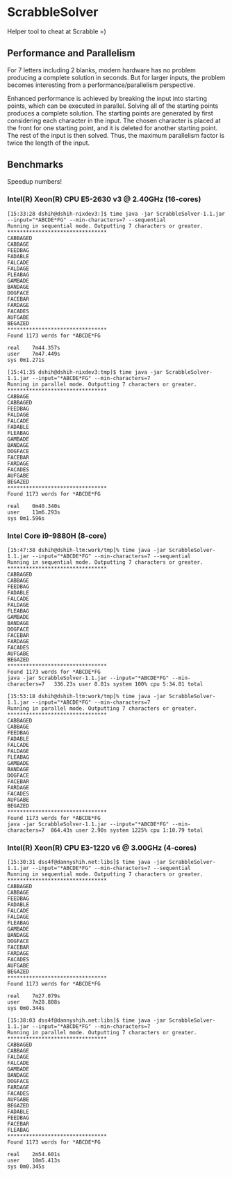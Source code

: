 # ScrabbleSolver
Helper tool to cheat at Scrabble =)

## Performance and Parallelism
For 7 letters including 2 blanks, modern hardware has no problem producing a complete solution in seconds. But for larger inputs, the problem becomes interesting from a performance/parallelism perspective.

Enhanced performance is achieved by breaking the input into starting points, which can be executed in parallel. Solving all of the starting points produces a complete solution. The starting points are generated by first considering each character in the input. The chosen character is placed at the front for one starting point, and it is deleted for another starting point. The rest of the input is then solved. Thus, the maximum parallelism factor is twice the length of the input.

## Benchmarks
Speedup numbers!

### Intel(R) Xeon(R) CPU E5-2630 v3 @ 2.40GHz (16-cores)
```
[15:33:28 dshih@dshih-nixdev3:]$ time java -jar ScrabbleSolver-1.1.jar --input="*ABCDE*FG" --min-characters=7 --sequential
Running in sequential mode. Outputting 7 characters or greater.
********************************
CABBAGED
CABBAGE
FEEDBAG
FADABLE
FALCADE
FALDAGE
FLEABAG
GAMBADE
BANDAGE
DOGFACE
FACEBAR
FARDAGE
FACADES
AUFGABE
BEGAZED
********************************
Found 1173 words for *ABCDE*FG

real	7m44.357s
user	7m47.449s
sys	0m1.271s

[15:41:35 dshih@dshih-nixdev3:tmp]$ time java -jar ScrabbleSolver-1.1.jar --input="*ABCDE*FG" --min-characters=7
Running in parallel mode. Outputting 7 characters or greater.
********************************
CABBAGE
CABBAGED
FEEDBAG
FALDAGE
FALCADE
FADABLE
FLEABAG
GAMBADE
BANDAGE
DOGFACE
FACEBAR
FARDAGE
FACADES
AUFGABE
BEGAZED
********************************
Found 1173 words for *ABCDE*FG

real	0m40.340s
user	11m6.293s
sys	0m1.596s
```

### Intel Core i9-9880H (8-core)
```
[15:47:38 dshih@dshih-ltm:work/tmp]% time java -jar ScrabbleSolver-1.1.jar --input="*ABCDE*FG" --min-characters=7 --sequential
Running in sequential mode. Outputting 7 characters or greater.
********************************
CABBAGED
CABBAGE
FEEDBAG
FADABLE
FALCADE
FALDAGE
FLEABAG
GAMBADE
BANDAGE
DOGFACE
FACEBAR
FARDAGE
FACADES
AUFGABE
BEGAZED
********************************
Found 1173 words for *ABCDE*FG
java -jar ScrabbleSolver-1.1.jar --input="*ABCDE*FG" --min-characters=7   336.23s user 0.81s system 100% cpu 5:34.81 total

[15:53:18 dshih@dshih-ltm:work/tmp]% time java -jar ScrabbleSolver-1.1.jar --input="*ABCDE*FG" --min-characters=7             
Running in parallel mode. Outputting 7 characters or greater.
********************************
CABBAGED
CABBAGE
FEEDBAG
FADABLE
FALCADE
FALDAGE
FLEABAG
GAMBADE
BANDAGE
DOGFACE
FACEBAR
FARDAGE
FACADES
AUFGABE
BEGAZED
********************************
Found 1173 words for *ABCDE*FG
java -jar ScrabbleSolver-1.1.jar --input="*ABCDE*FG" --min-characters=7  864.43s user 2.90s system 1225% cpu 1:10.79 total
```

### Intel(R) Xeon(R) CPU E3-1220 v6 @ 3.00GHz (4-cores)
```
[15:30:31 dss4f@dannyshih.net:libs]$ time java -jar ScrabbleSolver-1.1.jar --input="*ABCDE*FG" --min-characters=7 --sequential
Running in sequential mode. Outputting 7 characters or greater.
********************************
CABBAGED
CABBAGE
FEEDBAG
FADABLE
FALCADE
FALDAGE
FLEABAG
GAMBADE
BANDAGE
DOGFACE
FACEBAR
FARDAGE
FACADES
AUFGABE
BEGAZED
********************************
Found 1173 words for *ABCDE*FG

real	7m27.079s
user	7m28.808s
sys	0m0.344s

[15:38:03 dss4f@dannyshih.net:libs]$ time java -jar ScrabbleSolver-1.1.jar --input="*ABCDE*FG" --min-characters=7
Running in parallel mode. Outputting 7 characters or greater.
********************************
CABBAGED
CABBAGE
FALDAGE
FALCADE
GAMBADE
BANDAGE
DOGFACE
FARDAGE
FACADES
AUFGABE
BEGAZED
FADABLE
FEEDBAG
FACEBAR
FLEABAG
********************************
Found 1173 words for *ABCDE*FG

real	2m54.601s
user	10m5.413s
sys	0m0.345s
```
